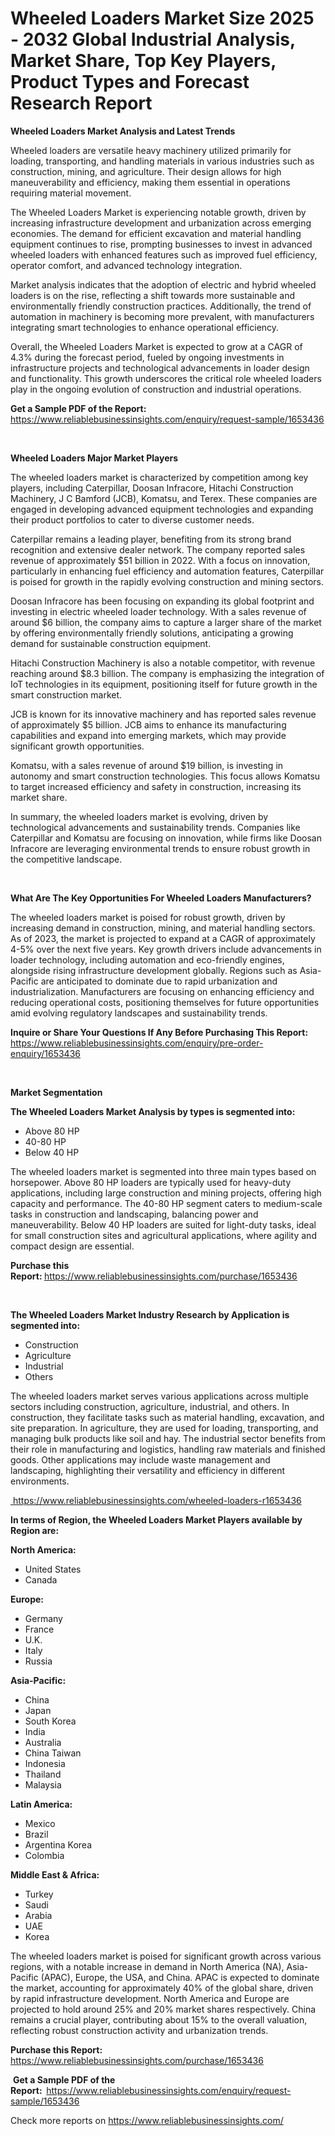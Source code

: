 <p><h1>Wheeled Loaders Market Size 2025 - 2032 Global Industrial Analysis, Market Share, Top Key Players, Product Types and Forecast Research Report</h1></p><p><strong>Wheeled Loaders Market Analysis and Latest Trends</strong></p>
<p><p>Wheeled loaders are versatile heavy machinery utilized primarily for loading, transporting, and handling materials in various industries such as construction, mining, and agriculture. Their design allows for high maneuverability and efficiency, making them essential in operations requiring material movement.</p><p>The Wheeled Loaders Market is experiencing notable growth, driven by increasing infrastructure development and urbanization across emerging economies. The demand for efficient excavation and material handling equipment continues to rise, prompting businesses to invest in advanced wheeled loaders with enhanced features such as improved fuel efficiency, operator comfort, and advanced technology integration.</p><p>Market analysis indicates that the adoption of electric and hybrid wheeled loaders is on the rise, reflecting a shift towards more sustainable and environmentally friendly construction practices. Additionally, the trend of automation in machinery is becoming more prevalent, with manufacturers integrating smart technologies to enhance operational efficiency.</p><p>Overall, the Wheeled Loaders Market is expected to grow at a CAGR of 4.3% during the forecast period, fueled by ongoing investments in infrastructure projects and technological advancements in loader design and functionality. This growth underscores the critical role wheeled loaders play in the ongoing evolution of construction and industrial operations.</p></p>
<p><strong>Get a Sample PDF of the Report:&nbsp;</strong> <a href="https://www.reliablebusinessinsights.com/enquiry/request-sample/1653436?utm_campaign=2321&utm_medium=2&utm_source=Github&utm_content=ia&utm_term=05032025&utm_id=wheeled-loaders">https://www.reliablebusinessinsights.com/enquiry/request-sample/1653436</a></p>
<p>&nbsp;</p>
<p><strong>Wheeled Loaders Major Market Players</strong></p>
<p><p>The wheeled loaders market is characterized by competition among key players, including Caterpillar, Doosan Infracore, Hitachi Construction Machinery, J C Bamford (JCB), Komatsu, and Terex. These companies are engaged in developing advanced equipment technologies and expanding their product portfolios to cater to diverse customer needs.</p><p>Caterpillar remains a leading player, benefiting from its strong brand recognition and extensive dealer network. The company reported sales revenue of approximately $51 billion in 2022. With a focus on innovation, particularly in enhancing fuel efficiency and automation features, Caterpillar is poised for growth in the rapidly evolving construction and mining sectors.</p><p>Doosan Infracore has been focusing on expanding its global footprint and investing in electric wheeled loader technology. With a sales revenue of around $6 billion, the company aims to capture a larger share of the market by offering environmentally friendly solutions, anticipating a growing demand for sustainable construction equipment.</p><p>Hitachi Construction Machinery is also a notable competitor, with revenue reaching around $8.3 billion. The company is emphasizing the integration of IoT technologies in its equipment, positioning itself for future growth in the smart construction market.</p><p>JCB is known for its innovative machinery and has reported sales revenue of approximately $5 billion. JCB aims to enhance its manufacturing capabilities and expand into emerging markets, which may provide significant growth opportunities.</p><p>Komatsu, with a sales revenue of around $19 billion, is investing in autonomy and smart construction technologies. This focus allows Komatsu to target increased efficiency and safety in construction, increasing its market share.</p><p>In summary, the wheeled loaders market is evolving, driven by technological advancements and sustainability trends. Companies like Caterpillar and Komatsu are focusing on innovation, while firms like Doosan Infracore are leveraging environmental trends to ensure robust growth in the competitive landscape.</p></p>
<p>&nbsp;</p>
<p><strong>What Are The Key Opportunities For Wheeled Loaders Manufacturers?</strong></p>
<p><p>The wheeled loaders market is poised for robust growth, driven by increasing demand in construction, mining, and material handling sectors. As of 2023, the market is projected to expand at a CAGR of approximately 4-5% over the next five years. Key growth drivers include advancements in loader technology, including automation and eco-friendly engines, alongside rising infrastructure development globally. Regions such as Asia-Pacific are anticipated to dominate due to rapid urbanization and industrialization. Manufacturers are focusing on enhancing efficiency and reducing operational costs, positioning themselves for future opportunities amid evolving regulatory landscapes and sustainability trends.</p></p>
<p><strong>Inquire or Share Your Questions If Any Before Purchasing This Report:</strong> <a href="https://www.reliablebusinessinsights.com/enquiry/pre-order-enquiry/1653436?utm_campaign=2321&utm_medium=2&utm_source=Github&utm_content=ia&utm_term=05032025&utm_id=wheeled-loaders">https://www.reliablebusinessinsights.com/enquiry/pre-order-enquiry/1653436</a></p>
<p>&nbsp;</p>
<p><strong>Market Segmentation</strong></p>
<p><strong>The Wheeled Loaders Market Analysis by types is segmented into:</strong></p>
<p><ul><li>Above 80 HP</li><li>40-80 HP</li><li>Below 40 HP</li></ul></p>
<p><p>The wheeled loaders market is segmented into three main types based on horsepower. Above 80 HP loaders are typically used for heavy-duty applications, including large construction and mining projects, offering high capacity and performance. The 40-80 HP segment caters to medium-scale tasks in construction and landscaping, balancing power and maneuverability. Below 40 HP loaders are suited for light-duty tasks, ideal for small construction sites and agricultural applications, where agility and compact design are essential.</p></p>
<p><strong>Purchase this Report:&nbsp;</strong><a href="https://www.reliablebusinessinsights.com/purchase/1653436?utm_campaign=2321&utm_medium=2&utm_source=Github&utm_content=ia&utm_term=05032025&utm_id=wheeled-loaders">https://www.reliablebusinessinsights.com/purchase/1653436</a></p>
<p>&nbsp;</p>
<p><strong>The Wheeled Loaders Market Industry Research by Application is segmented into:</strong></p>
<p><ul><li>Construction</li><li>Agriculture</li><li>Industrial</li><li>Others</li></ul></p>
<p><p>The wheeled loaders market serves various applications across multiple sectors including construction, agriculture, industrial, and others. In construction, they facilitate tasks such as material handling, excavation, and site preparation. In agriculture, they are used for loading, transporting, and managing bulk products like soil and hay. The industrial sector benefits from their role in manufacturing and logistics, handling raw materials and finished goods. Other applications may include waste management and landscaping, highlighting their versatility and efficiency in different environments.</p></p>
<p><a href="https://www.reliablebusinessinsights.com/wheeled-loaders-r1653436?utm_campaign=2321&utm_medium=2&utm_source=Github&utm_content=ia&utm_term=05032025&utm_id=wheeled-loaders">&nbsp;https://www.reliablebusinessinsights.com/wheeled-loaders-r1653436</a></p>
<p><strong>In terms of Region, the Wheeled Loaders Market Players available by Region are:</strong></p>
<p>
    <p> <strong> North America: </strong>
        <ul>
            <li>United States</li>
            <li>Canada</li>
        </ul>
        </p> 
    <p> <strong> Europe: </strong>
        <ul>
            <li>Germany</li>
            <li>France</li>
            <li>U.K.</li>
            <li>Italy</li>
            <li>Russia</li>
        </ul>
        </p> 
    <p> <strong> Asia-Pacific: </strong>
        <ul>
            <li>China</li>
            <li>Japan</li>
            <li>South Korea</li>
            <li>India</li>
            <li>Australia</li>
            <li>China Taiwan</li>
            <li>Indonesia</li>
            <li>Thailand</li>
            <li>Malaysia</li>
        </ul>
        </p> 
    <p> <strong> Latin America: </strong>
        <ul>
            <li>Mexico</li>
            <li>Brazil</li>
            <li>Argentina Korea</li>
            <li>Colombia</li>
        </ul>
        </p> 
    <p> <strong> Middle East & Africa: </strong>
        <ul>
            <li>Turkey</li>
            <li>Saudi</li>
            <li>Arabia</li>
            <li>UAE</li>
            <li>Korea</li>
        </ul>
    </p>
    </p>
<p><p>The wheeled loaders market is poised for significant growth across various regions, with a notable increase in demand in North America (NA), Asia-Pacific (APAC), Europe, the USA, and China. APAC is expected to dominate the market, accounting for approximately 40% of the global share, driven by rapid infrastructure development. North America and Europe are projected to hold around 25% and 20% market shares respectively. China remains a crucial player, contributing about 15% to the overall valuation, reflecting robust construction activity and urbanization trends.</p></p>
<p><strong>Purchase this Report: </strong><a href="https://www.reliablebusinessinsights.com/purchase/1653436?utm_campaign=2321&utm_medium=2&utm_source=Github&utm_content=ia&utm_term=05032025&utm_id=wheeled-loaders">https://www.reliablebusinessinsights.com/purchase/1653436</a></p>
<p>&nbsp;<strong>Get a Sample PDF of the Report:&nbsp;&nbsp;</strong><a href="https://www.reliablebusinessinsights.com/enquiry/request-sample/1653436?utm_campaign=2321&utm_medium=2&utm_source=Github&utm_content=ia&utm_term=05032025&utm_id=wheeled-loaders">https://www.reliablebusinessinsights.com/enquiry/request-sample/1653436</a></p>
<p><strong></strong></p>
<p>Check more reports on <a href="https://www.reliablebusinessinsights.com/?utm_campaign=2321&utm_medium=2&utm_source=Github&utm_content=ia&utm_term=05032025&utm_id=wheeled-loaders">https://www.reliablebusinessinsights.com/</a></p>